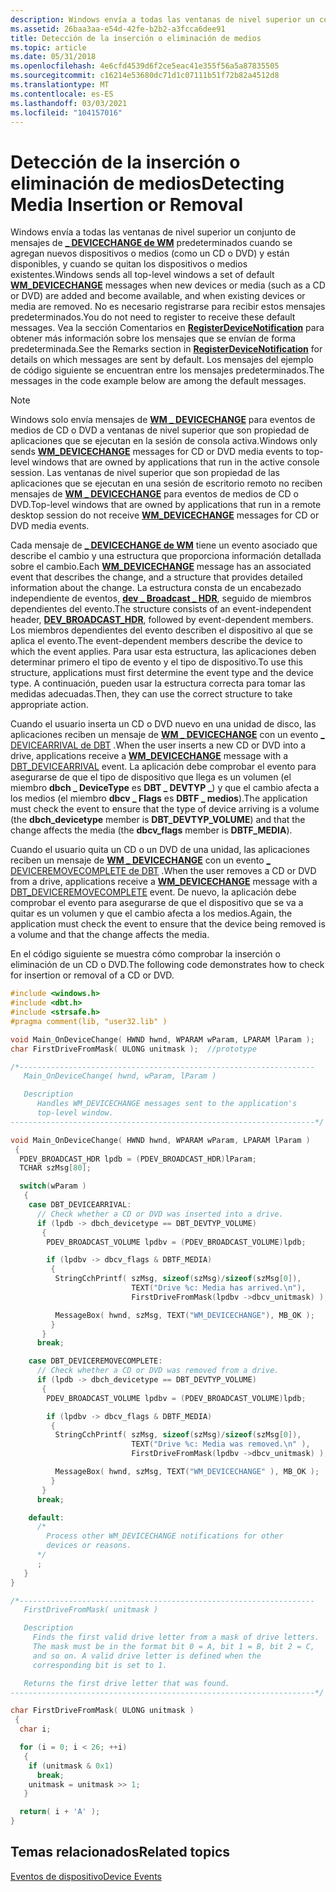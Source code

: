 ```yaml
---
description: Windows envía a todas las ventanas de nivel superior un conjunto de mensajes de DEVICECHANGE de WM predeterminados \_ cuando se agregan nuevos dispositivos o medios (como un CD o DVD) y están disponibles, y cuando se quitan los dispositivos o medios existentes.
ms.assetid: 26baa3aa-e54d-42fe-b2b2-a3fcca6dee91
title: Detección de la inserción o eliminación de medios
ms.topic: article
ms.date: 05/31/2018
ms.openlocfilehash: 4e6cfd4539d6f2ce5eac41e355f56a5a87835505
ms.sourcegitcommit: c16214e53680dc71d1c07111b51f72b82a4512d8
ms.translationtype: MT
ms.contentlocale: es-ES
ms.lasthandoff: 03/03/2021
ms.locfileid: "104157016"
---
```

# <a name="detecting-media-insertion-or-removal"></a><span data-ttu-id="d1724-103">Detección de la inserción o eliminación de medios</span><span class="sxs-lookup"><span data-stu-id="d1724-103">Detecting Media Insertion or Removal</span></span>

<span data-ttu-id="d1724-104">Windows envía a todas las ventanas de nivel superior un conjunto de mensajes de [**\_ DEVICECHANGE de WM**](wm-devicechange.md) predeterminados cuando se agregan nuevos dispositivos o medios (como un CD o DVD) y están disponibles, y cuando se quitan los dispositivos o medios existentes.</span><span class="sxs-lookup"><span data-stu-id="d1724-104">Windows sends all top-level windows a set of default [**WM\_DEVICECHANGE**](wm-devicechange.md) messages when new devices or media (such as a CD or DVD) are added and become available, and when existing devices or media are removed.</span></span> <span data-ttu-id="d1724-105">No es necesario registrarse para recibir estos mensajes predeterminados.</span><span class="sxs-lookup"><span data-stu-id="d1724-105">You do not need to register to receive these default messages.</span></span> <span data-ttu-id="d1724-106">Vea la sección Comentarios en [**RegisterDeviceNotification**](/windows/desktop/api/Winuser/nf-winuser-registerdevicenotificationa) para obtener más información sobre los mensajes que se envían de forma predeterminada.</span><span class="sxs-lookup"><span data-stu-id="d1724-106">See the Remarks section in [**RegisterDeviceNotification**](/windows/desktop/api/Winuser/nf-winuser-registerdevicenotificationa) for details on which messages are sent by default.</span></span> <span data-ttu-id="d1724-107">Los mensajes del ejemplo de código siguiente se encuentran entre los mensajes predeterminados.</span><span class="sxs-lookup"><span data-stu-id="d1724-107">The messages in the code example below are among the default messages.</span></span>

> [!Note]  
> <span data-ttu-id="d1724-108">Windows solo envía mensajes de [**WM \_ DEVICECHANGE**](wm-devicechange.md) para eventos de medios de CD o DVD a ventanas de nivel superior que son propiedad de aplicaciones que se ejecutan en la sesión de consola activa.</span><span class="sxs-lookup"><span data-stu-id="d1724-108">Windows only sends [**WM\_DEVICECHANGE**](wm-devicechange.md) messages for CD or DVD media events to top-level windows that are owned by applications that run in the active console session.</span></span> <span data-ttu-id="d1724-109">Las ventanas de nivel superior que son propiedad de las aplicaciones que se ejecutan en una sesión de escritorio remoto no reciben mensajes de [**WM \_ DEVICECHANGE**](wm-devicechange.md) para eventos de medios de CD o DVD.</span><span class="sxs-lookup"><span data-stu-id="d1724-109">Top-level windows that are owned by applications that run in a remote desktop session do not receive [**WM\_DEVICECHANGE**](wm-devicechange.md) messages for CD or DVD media events.</span></span>

 

<span data-ttu-id="d1724-110">Cada mensaje de [**\_ DEVICECHANGE de WM**](wm-devicechange.md) tiene un evento asociado que describe el cambio y una estructura que proporciona información detallada sobre el cambio.</span><span class="sxs-lookup"><span data-stu-id="d1724-110">Each [**WM\_DEVICECHANGE**](wm-devicechange.md) message has an associated event that describes the change, and a structure that provides detailed information about the change.</span></span> <span data-ttu-id="d1724-111">La estructura consta de un encabezado independiente de eventos, [**dev \_ Broadcast \_ HDR**](/windows/desktop/api/Dbt/ns-dbt-dev_broadcast_hdr), seguido de miembros dependientes del evento.</span><span class="sxs-lookup"><span data-stu-id="d1724-111">The structure consists of an event-independent header, [**DEV\_BROADCAST\_HDR**](/windows/desktop/api/Dbt/ns-dbt-dev_broadcast_hdr), followed by event-dependent members.</span></span> <span data-ttu-id="d1724-112">Los miembros dependientes del evento describen el dispositivo al que se aplica el evento.</span><span class="sxs-lookup"><span data-stu-id="d1724-112">The event-dependent members describe the device to which the event applies.</span></span> <span data-ttu-id="d1724-113">Para usar esta estructura, las aplicaciones deben determinar primero el tipo de evento y el tipo de dispositivo.</span><span class="sxs-lookup"><span data-stu-id="d1724-113">To use this structure, applications must first determine the event type and the device type.</span></span> <span data-ttu-id="d1724-114">A continuación, pueden usar la estructura correcta para tomar las medidas adecuadas.</span><span class="sxs-lookup"><span data-stu-id="d1724-114">Then, they can use the correct structure to take appropriate action.</span></span>

<span data-ttu-id="d1724-115">Cuando el usuario inserta un CD o DVD nuevo en una unidad de disco, las aplicaciones reciben un mensaje de [**WM \_ DEVICECHANGE**](wm-devicechange.md) con un evento [ \_ DEVICEARRIVAL de DBT](dbt-devicearrival.md) .</span><span class="sxs-lookup"><span data-stu-id="d1724-115">When the user inserts a new CD or DVD into a drive, applications receive a [**WM\_DEVICECHANGE**](wm-devicechange.md) message with a [DBT\_DEVICEARRIVAL](dbt-devicearrival.md) event.</span></span> <span data-ttu-id="d1724-116">La aplicación debe comprobar el evento para asegurarse de que el tipo de dispositivo que llega es un volumen (el miembro **dbch \_ DeviceType** es **DBT \_ DEVTYP \_**) y que el cambio afecta a los medios (el miembro **dbcv \_ Flags** es **DBTF \_ medios**).</span><span class="sxs-lookup"><span data-stu-id="d1724-116">The application must check the event to ensure that the type of device arriving is a volume (the **dbch\_devicetype** member is **DBT\_DEVTYP\_VOLUME**) and that the change affects the media (the **dbcv\_flags** member is **DBTF\_MEDIA**).</span></span>

<span data-ttu-id="d1724-117">Cuando el usuario quita un CD o un DVD de una unidad, las aplicaciones reciben un mensaje de [**WM \_ DEVICECHANGE**](wm-devicechange.md) con un evento [ \_ DEVICEREMOVECOMPLETE de DBT](dbt-deviceremovecomplete.md) .</span><span class="sxs-lookup"><span data-stu-id="d1724-117">When the user removes a CD or DVD from a drive, applications receive a [**WM\_DEVICECHANGE**](wm-devicechange.md) message with a [DBT\_DEVICEREMOVECOMPLETE](dbt-deviceremovecomplete.md) event.</span></span> <span data-ttu-id="d1724-118">De nuevo, la aplicación debe comprobar el evento para asegurarse de que el dispositivo que se va a quitar es un volumen y que el cambio afecta a los medios.</span><span class="sxs-lookup"><span data-stu-id="d1724-118">Again, the application must check the event to ensure that the device being removed is a volume and that the change affects the media.</span></span>

<span data-ttu-id="d1724-119">En el código siguiente se muestra cómo comprobar la inserción o eliminación de un CD o DVD.</span><span class="sxs-lookup"><span data-stu-id="d1724-119">The following code demonstrates how to check for insertion or removal of a CD or DVD.</span></span>


```C++
#include <windows.h>
#include <dbt.h>
#include <strsafe.h>
#pragma comment(lib, "user32.lib" )

void Main_OnDeviceChange( HWND hwnd, WPARAM wParam, LPARAM lParam );
char FirstDriveFromMask( ULONG unitmask );  //prototype

/*------------------------------------------------------------------
   Main_OnDeviceChange( hwnd, wParam, lParam )

   Description
      Handles WM_DEVICECHANGE messages sent to the application's
      top-level window.
--------------------------------------------------------------------*/

void Main_OnDeviceChange( HWND hwnd, WPARAM wParam, LPARAM lParam )
 {
  PDEV_BROADCAST_HDR lpdb = (PDEV_BROADCAST_HDR)lParam;
  TCHAR szMsg[80];

  switch(wParam )
   {
    case DBT_DEVICEARRIVAL:
      // Check whether a CD or DVD was inserted into a drive.
      if (lpdb -> dbch_devicetype == DBT_DEVTYP_VOLUME)
       {
        PDEV_BROADCAST_VOLUME lpdbv = (PDEV_BROADCAST_VOLUME)lpdb;

        if (lpdbv -> dbcv_flags & DBTF_MEDIA)
         {
          StringCchPrintf( szMsg, sizeof(szMsg)/sizeof(szMsg[0]), 
                           TEXT("Drive %c: Media has arrived.\n"), 
                           FirstDriveFromMask(lpdbv ->dbcv_unitmask) );

          MessageBox( hwnd, szMsg, TEXT("WM_DEVICECHANGE"), MB_OK );
         }
       }
      break;

    case DBT_DEVICEREMOVECOMPLETE:
      // Check whether a CD or DVD was removed from a drive.
      if (lpdb -> dbch_devicetype == DBT_DEVTYP_VOLUME)
       {
        PDEV_BROADCAST_VOLUME lpdbv = (PDEV_BROADCAST_VOLUME)lpdb;

        if (lpdbv -> dbcv_flags & DBTF_MEDIA)
         {
          StringCchPrintf( szMsg, sizeof(szMsg)/sizeof(szMsg[0]), 
                           TEXT("Drive %c: Media was removed.\n" ),
                           FirstDriveFromMask(lpdbv ->dbcv_unitmask) );

          MessageBox( hwnd, szMsg, TEXT("WM_DEVICECHANGE" ), MB_OK );
         }
       }
      break;

    default:
      /*
        Process other WM_DEVICECHANGE notifications for other 
        devices or reasons.
      */ 
      ;
   }
}

/*------------------------------------------------------------------
   FirstDriveFromMask( unitmask )

   Description
     Finds the first valid drive letter from a mask of drive letters.
     The mask must be in the format bit 0 = A, bit 1 = B, bit 2 = C, 
     and so on. A valid drive letter is defined when the 
     corresponding bit is set to 1.

   Returns the first drive letter that was found.
--------------------------------------------------------------------*/

char FirstDriveFromMask( ULONG unitmask )
 {
  char i;

  for (i = 0; i < 26; ++i)
   {
    if (unitmask & 0x1)
      break;
    unitmask = unitmask >> 1;
   }

  return( i + 'A' );
}
```



## <a name="related-topics"></a><span data-ttu-id="d1724-120">Temas relacionados</span><span class="sxs-lookup"><span data-stu-id="d1724-120">Related topics</span></span>

<dl> <dt>

[<span data-ttu-id="d1724-121">Eventos de dispositivo</span><span class="sxs-lookup"><span data-stu-id="d1724-121">Device Events</span></span>](device-events.md)
</dt> </dl>

 

 



